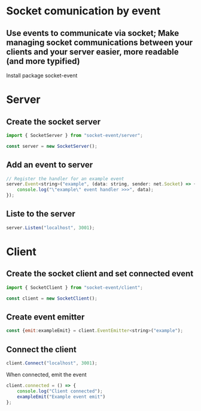 # Socket comunication by event

## Use events to communicate via socket; Make managing socket communications between your clients and your server easier, more readable (and more typified)

Install package socket-event


# Server
## Create the socket server
```js
import { SocketServer } from "socket-event/server";

const server = new SocketServer();
 ```

## Add an event to server
```js
// Register the handler for an example event
server.Event<string>("example", (data: string, sender: net.Socket) => {  
    console.log("\"example\" event handler >>>", data);
});
 ```

## Liste to the server
```js
server.Listen("localhost", 3001);
 ```

# Client
## Create the socket client and set connected event
```js
import { SocketClient } from "socket-event/client";

const client = new SocketClient();
 ```

## Create event emitter
```js
const {emit:exampleEmit} = client.EventEmitter<string>("example");
 ```

## Connect the client
```js
client.Connect("localhost", 3001);
 ```
When connected, emit the event
```js
client.connected = () => {
    console.log("Client connected");
    exampleEmit("Example event emit")
};
 ```


